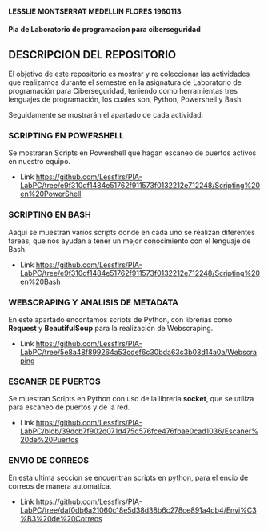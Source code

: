#### LESSLIE MONTSERRAT MEDELLIN FLORES 1960113

#### Pia de Laboratorio de programacion para ciberseguridad 

## DESCRIPCION DEL REPOSITORIO
El objetivo de este repositorio es mostrar y re coleccionar las actividades que realizamos durante el semestre en la asignatura de Laboratorio de programación para Ciberseguridad, teniendo como herramientas tres lenguajes de programación, los cuales son, Python, Powershell y Bash. 

Seguidamente se mostrarán el apartado de cada actividad:

### SCRIPTING EN POWERSHELL 

Se mostraran Scripts en Powershell que hagan escaneo de puertos activos en nuestro equipo. 

- Link https://github.com/Lessflrs/PIA-LabPC/tree/e9f310df1484e51762f911573f0132212e712248/Scripting%20en%20PowerShell

### SCRIPTING EN BASH 

Aaquí se muestran varios scripts donde en cada uno se realizan diferentes tareas, que nos ayudan a tener un mejor conocimiento con el lenguaje de Bash.

- Link https://github.com/Lessflrs/PIA-LabPC/tree/e9f310df1484e51762f911573f0132212e712248/Scripting%20en%20Bash

### WEBSCRAPING Y ANALISIS DE METADATA 

En este apartado encontamos scripts de Python, con librerias como **Request** y **BeautifulSoup** para la realizacion de Webscraping.

- Link https://github.com/Lessflrs/PIA-LabPC/tree/5e8a48f899264a53cdef6c30bda63c3b03d14a0a/Webscraping

### ESCANER DE PUERTOS 

Se muestran Scripts en Python con uso de la libreria **socket**, que se utiliza para escaneo de puertos y de la red.

- Link https://github.com/Lessflrs/PIA-LabPC/blob/39dcb7f902d071d475d576fce476fbae0cad1036/Escaner%20de%20Puertos

### ENVIO DE CORREOS 

En esta ultima seccion se encuentran scripts en python, para el encio de correos de manera automatica. 

- Link https://github.com/Lessflrs/PIA-LabPC/tree/daf0db6a21060c18e5d38d38b6c278ce891a4db4/Envi%C3%B3%20de%20Correos

